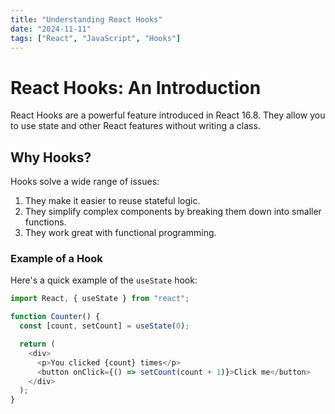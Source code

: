 ```yaml
---
title: "Understanding React Hooks"
date: "2024-11-11"
tags: ["React", "JavaScript", "Hooks"]
---
```


# React Hooks: An Introduction

React Hooks are a powerful feature introduced in React 16.8. They allow you to use state and other React features without writing a class.

## Why Hooks?

Hooks solve a wide range of issues:

1. They make it easier to reuse stateful logic.
2. They simplify complex components by breaking them down into smaller functions.
3. They work great with functional programming.

### Example of a Hook

Here's a quick example of the `useState` hook:

```javascript
import React, { useState } from "react";

function Counter() {
  const [count, setCount] = useState(0);

  return (
    <div>
      <p>You clicked {count} times</p>
      <button onClick={() => setCount(count + 1)}>Click me</button>
    </div>
  );
}
```
